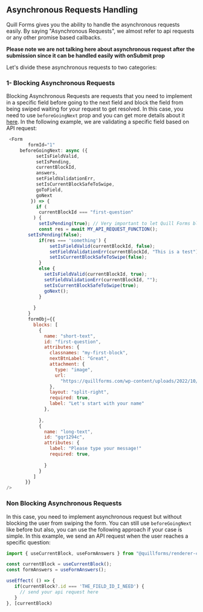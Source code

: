 ## Asynchronous Requests Handling

Quill Forms gives you the ability to handle the asynchronous requests easily.
By saying "Asynchronous Requests", we almost refer to api requests or any other promise based callbacks.

**Please note we are not talking here about asynchronous request after the submission since it can be handled easily with onSubmit prop**

Let's divide these asynchronous requests to two categories:

### 1- Blocking Asynchronous Requests
Blocking Asynchronous Requests are requests that you need to implement in a specific field before going to the next field and block the field from being swiped waiting for your request to get resolved.
In this case, you need to use `beforeGoingNext` prop and you can get more details about it [here](https://github.com/quillforms/quillforms/blob/master/react-docs/beforeGoingNext.md).
In the following example, we are validating a specific field based on API request:
```js
 <Form
        formId="1"
	 beforeGoingNext: async ({
           setIsFieldValid,
           setIsPending,
           currentBlockId,
           answers,
           setFieldValidationErr,
           setIsCurrentBlockSafeToSwipe,
           goToField,
           goNext
         }) => {
           if (
            currentBlockId === "first-question" 
          ) {
            setIsPending(true); // Very important to let Quill Forms blocks the user form going to the next question and showing a spinner to him.
            const res = await MY_API_REQUEST_FUNCTION(); 
	    setIsPending(false);
            if(res === 'something') {
                setIsFieldValid(currentBlockId, false);
                setFieldValidationErr(currentBlockId, "This is a test");
                setIsCurrentBlockSafeToSwipe(false);
            }
            else {
              setIsFieldValid(currentBlockId, true);
              setFieldValidationErr(currentBlockId, "");
              setIsCurrentBlockSafeToSwipe(true);
              goNext();
            }
	    
          } 
        }
        formObj={{
          blocks: [
            {
              name: "short-text",
              id: "first-question",
              attributes: {
                classnames: "my-first-block",
                nextBtnLabel: "Great",
                attachment: {
                  type: "image",
                  url:
                    "https://quillforms.com/wp-content/uploads/2022/10/ludovic-migneault-B9YbNbaemMI-unsplash_50-scaled.jpeg"
                },
                layout: "split-right",
                required: true,
                label: "Let's start with your name"
              },
              
            },
            {
              name: "long-text",
              id: "gqr1294c",
              attributes: {
                label: "Please type your message!"
                required: true,
      
              }
            }
          ]
       }}
/>
```

### Non Blocking Asynchronous Requests
In this case, you need to implement asynchronous request but without blocking the user from swiping the form.
You can still use `beforeGoingNext` like before but also, you can use the following approach if your case is simple.
In this example, we send an API request when the user reaches a specific question:

```js 
import { useCurrentBlock, useFormAnswers } from "@quillforms/renderer-core";

const currentBlock = useCurrentBlock();
const formAnswers = useFormAnswers();

useEffect( () => {
   if(currentBlock?.id === 'THE_FIELD_ID_I_NEED') {
     // send your api request here
   }
}, [currentBlock)
```


